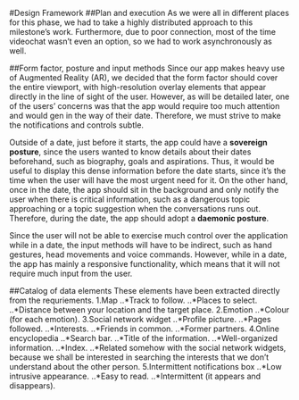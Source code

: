 #Design Framework
##Plan and execution
As we were all in different places for this phase, we had to take a highly distributed approach to this milestone’s work. Furthermore, due to poor connection, most of the time videochat wasn’t even an option, so we had to work asynchronously as well.

##Form factor, posture and input methods
Since our app makes heavy use of Augmented Reality (AR), we decided that the form factor should cover the entire viewport, with high-resolution overlay elements that appear directly in the line of sight of the user. However, as will be detailed later, one of the users’ concerns was that the app would require too much attention and would gen in the way of their date. Therefore, we must strive to make the notifications and controls subtle.

Outside of a date, just before it starts, the app could have a **sovereign posture**, since the users wanted to know details about their dates beforehand, such as biography, goals and aspirations. Thus, it would be useful to display this dense information before the date starts, since it’s the time when the user will have the most urgent need for it. On the other hand, once in the date, the app should sit in the background and only notify the user when there is critical information, such as a dangerous topic approaching or a topic suggestion when the conversations runs out. Therefore, during the date, the app should adopt a **daemonic posture**.

Since the user will not be able to exercise much control over the application while in a date, the input methods will have to be indirect, such as hand gestures, head movements and voice commands. However, while in a date, the app has mainly a responsive functionality, which means that it will not require much input from the user.

##Catalog of data elements 
These elements have been extracted directly from the requriements.
1.Map
..*Track to follow.
..*Places to select.
..*Distance between your location and the target place.
2.Emotion
..*Colour (for each emotion).
3.Social network widget
..*Profile picture.
..*Pages followed.
..*Interests.
..*Friends in common.
..*Former partners.
4.Online encyclopedia
..*Search bar.
..*Title of the information.
..*Well-organized information.
..*Index.
..*Related somehow with the social network widgets, because we shall be interested in searching the interests that we don’t understand about the other person.
5.Intermittent notifications box
..*Low intrusive appearance.
..*Easy to read.
..*Intermittent (it appears and disappears).
